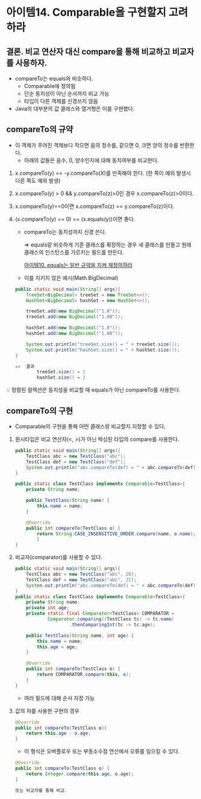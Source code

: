 # 아이템14. Comparable을 구현할지 고려하라
## 결론. 비교 연산자 대신 compare을 통해 비교하고 비교자를 사용하자.

- compareTo는 equals와 비슷하다.
    - Comparable에 정의됨
    - 단순 동치성이 아닌 순서까지 비교 가능
    - 타입이 다른 객체를 신경쓰지 않음
- Java의 대부분의 값 클래스와 열거형은 이를 구현했다.

## compareTo의 규약

- 이 객체가 주어진 객체보다 작으면 음의 정수를, 같으면 0, 크면 양의 정수를 반환한다.
    - 아래의 값들은 음수, 0, 양수인지에 대해 동치여부를 비교한다.
1. x.compareTo(y) == -y.compareTo(X)를 만족해야 한다. (한 쪽이 예외 발생시 다른 쪽도 예외 발생)
2. x.compareTo(y) > 0 && y.compareTo(z)>0인 경우 x.compareTo(z)>0이다.
3. x.compareTo(y)==0이면 x.compareTo(z) == y.compareTo(z)이다.
4. (x.compareTo(y) == 0) == (x.equals(y))이면 좋다. 
    - compareTo는 동치성까지 신경 쓴다.
        
        ⇒ equals랑 비슷하게  기존 클래스를 확장하는 경우 새 클래스를 만들고 원래 클래스의 인스턴스를 가르키는 필드를 만든다.
        
        [아이템10.  equals는 일반 규약을 지켜 재정의하라](https://www.notion.so/10-equals-359fa5b9e600481a9efdff6113d8c85e)
        
    - 이를 지키지 않은 예시(Math.BigDecimal)
    
    ```java
    public static void main(String[] args){
        TreeSet<BigDecimal> treeSet = new TreeSet<>();
        HashSet<BigDecimal> hashSet = new HashSet<>();
    
        treeSet.add(new BigDecimal("1.0"));
        treeSet.add(new BigDecimal("1.00"));
    
        hashSet.add(new BigDecimal("1.0"));
        hashSet.add(new BigDecimal("1.00"));
    
        System.out.println("treeSet.size() = " + treeSet.size());
        System.out.println("hashSet.size() = " + hashSet.size());
    }
    
    =>	결과
    		treeSet.size() = 1
    		hashSet.size() = 2
    ```
    

<aside>
💡 정렬된 컬렉션은 동치성을 비교할 때 equals가 아닌 compareTo를 사용한다.

</aside>

## compareTo의 구현

- Comparable의 구현을 통해 어떤 클래스랑 비교할지 지정할 수 있다.
1. 원시타입은 비교 연산자(<, >)가 아닌 박싱된 타입의 compare를 사용한다.
    
    ```java
    public static void main(String[] args){
        TestClass abc = new TestClass("abc");
        TestClass def = new TestClass("def");
        System.out.println("abc.compareTo(def) = " + abc.compareTo(def));
    }
    
    public static class TestClass implements Comparable<TestClass>{
        private String name;
    
        public TestClass(String name) {
            this.name = name;
        }
    
        @Override
        public int compareTo(TestClass o) {
            return String.CASE_INSENSITIVE_ORDER.compare(name, o.name);
    		}
    }
    ```
    
2. 비교자(comparator)를 사용할 수 있다.
    
    ```java
    public static void main(String[] args){
        TestClass abc = new TestClass("abc", 20);
        TestClass def = new TestClass("abc", 21);
        System.out.println("abc.compareTo(def) = " + abc.compareTo(def));
    }
    public static class TestClass implements Comparable<TestClass>{
        private String name;
        private int age;
        private static final Comparator<TestClass> COMPARATOR =
                Comparator.comparing((TestClass tc) -> tc.name)
                        .thenComparingInt(tc -> tc.age);
    
        public TestClass(String name, int age) {
            this.name = name;
            this.age = age;
        }
    
        @Override
        public int compareTo(TestClass o) {
            return COMPARATOR.compare(this, o);
        }
    }
    ```
    
    - 여러 필드에 대해 순서 지정 가능
3. 값의 차를 사용한 구현의 경우
    
    ```java
    @Override
    public int compareTo(TestClass o){
    	return this.age - o.age;
    }
    ```
    
    - 이 형식은 오버플로우 또는 부동소수점 연산에서 오류를 일으킬 수 있다.
    
    ```java
    @Override
    public int compareTo(TestClass o) {
        return Integer.compare(this.age, o.age);
    }
    
    또는 비교자를 통해 비교.
    ```